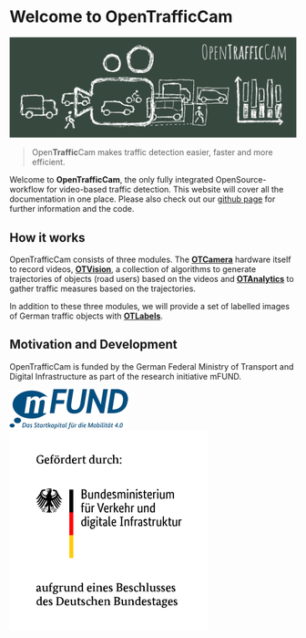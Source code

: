 # Welcome to OpenTrafficCam

![OpenTrafficCam Overview](OpenTrafficCam_1200.svg)

> Open**Traffic**Cam makes traffic detection easier, faster and more efficient.

Welcome to **OpenTrafficCam**, the only fully integrated OpenSource-workflow for video-based traffic detection. This website will cover all the documentation in one place. Please also check out our [github page](https://github.com/OpenTrafficCam) for further information and the code.

<!-- TODO Ausführlicher beschreiben, insbesondere mit Fokus auf die Funktionen (und nicht nur auf die Teilprojekte ( "What it does")). Wie nennen wir die "parts" (den Begriff finde ich nicht gut)? "OTC Modules"? -->

## How it works

OpenTrafficCam consists of three modules. The [**OTCamera**](https://github.com/OpenTrafficCam/OTCamera) hardware itself to record videos,
[**OTVision**](https://github.com/OpenTrafficCam/OTVision), a collection of algorithms to generate trajectories of objects (road users) based on the videos and
[**OTAnalytics**](https://github.com/OpenTrafficCam/OTAnalytics) to gather traffic measures based on the trajectories.

In addition to these three modules, we will provide a set of labelled images of German traffic objects with [**OTLabels**](https://github.com/OpenTrafficCam/OTLabels).


<!-- TODO #49 Short description about Usecases -->

## Motivation and Development

<!-- TODO #50 Short description about motivation and who we are -->

OpenTrafficCam is funded by the German Federal Ministry of Transport and Digital Infrastructure as part of the research initiative mFUND.

![mFUND](mFUND_Logo_Claim_sRGB.PNG) ![German Federal Ministry of Transport and Digital Infrastructure](BMVI_Fz_2017_WebSVG_de.svg)

